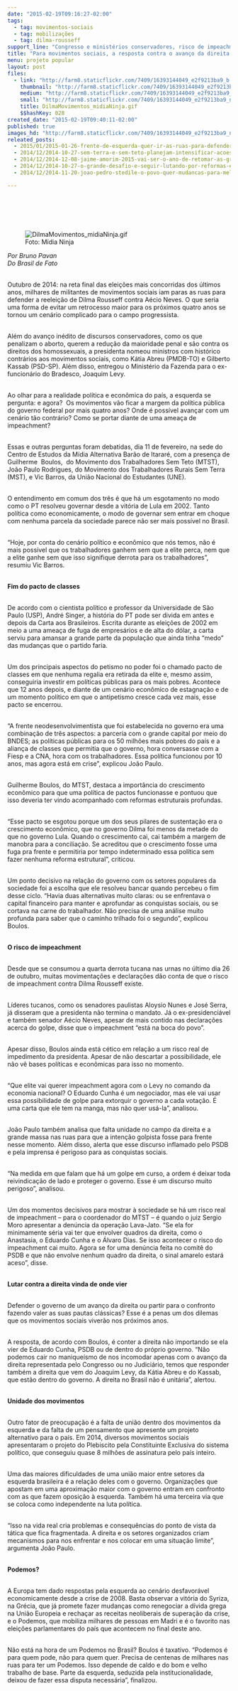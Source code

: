 ```yaml
---
date: "2015-02-19T09:16:27-02:00"
tags:
  - tag: movimentos-sociais
  - tag: mobilizações
  - tag: dilma-rousseff
support_line: "Congresso e ministérios conservadores, risco de impeachment e retrocessos aos trabalhadores. Como os movimentos se preparam para o segundo governo Dilma?"
title: "Para movimentos sociais, a resposta contra o avanço da direita é ir para a ofensiva"
menu: projeto popular
layout: post
files:
  - link: "http://farm8.staticflickr.com/7409/16393144049_e2f9213ba9_b.jpg"
    thumbnail: "http://farm8.staticflickr.com/7409/16393144049_e2f9213ba9_t.jpg"
    medium: "http://farm8.staticflickr.com/7409/16393144049_e2f9213ba9_z.jpg"
    small: "http://farm8.staticflickr.com/7409/16393144049_e2f9213ba9_n.jpg"
    title: DilmaMovimentos_midiaNinja.gif
    $$hashKey: 028
created_date: "2015-02-19T09:40:11-02:00"
published: true
images_hd: "http://farm8.staticflickr.com/7409/16393144049_e2f9213ba9_n.jpg"
releated_posts:
  - 2015/01/2015-01-26-frente-de-esquerda-quer-ir-as-ruas-para-defender-reformas-populares-e-direitos.md
  - 2014/12/2014-10-27-sem-terra-e-sem-teto-planejam-intensificar-acoes-em-2015.md
  - 2014/12/2014-12-08-jaime-amorim-2015-vai-ser-o-ano-de-retomar-as-grandes-mobilizacoes-pela-reforma-agraria.md
  - 2014/12/2014-10-27-o-grande-desafio-e-seguir-lutando-por-reformas-estruturais-diz-dirigente-do-mst.md
  - 2014/12/2014-11-20-joao-pedro-stedile-o-povo-quer-mudancas-para-melhorar-de-vida.md

---
```

<p>&nbsp;</p>

<p><br />
&nbsp;</p>

<figure class="image"><img alt="DilmaMovimentos_midiaNinja.gif" src="http://farm8.staticflickr.com/7409/16393144049_e2f9213ba9_b.jpg" />
<figcaption>Foto: M&iacute;dia Ninja</figcaption>
</figure>

<p><em>Por Bruno Pavan<br />
Do Brasil de Fato</em></p>

<p><br />
Outubro de 2014: na reta final das elei&ccedil;&otilde;es mais concorridas dos &uacute;ltimos anos, milhares de militantes de movimentos sociais iam paras as ruas para defender a reelei&ccedil;&atilde;o de Dilma Rousseff contra A&eacute;cio Neves. O que seria uma forma de evitar um retrocesso maior para os pr&oacute;ximos quatro anos se tornou um cen&aacute;rio complicado para o campo progressista.</p>

<p><br />
Al&eacute;m do avan&ccedil;o in&eacute;dito de discursos conservadores, como os que penalizam o aborto, querem a redu&ccedil;&atilde;o da maioridade penal e s&atilde;o contra os direitos dos homossexuais, a presidenta nomeou ministros com hist&oacute;rico contr&aacute;rios aos movimentos sociais, como K&aacute;tia Abreu (PMDB-TO) e Gilberto Kassab (PSD-SP). Al&eacute;m disso, entregou o Minist&eacute;rio da Fazenda para o ex-funcion&aacute;rio do Bradesco, Joaquim Levy.</p>

<p><br />
Ao olhar para a realidade pol&iacute;tica e econ&ocirc;mica do pa&iacute;s, a esquerda se pergunta: e agora?&nbsp; Os movimentos v&atilde;o ficar a margem da pol&iacute;tica p&uacute;blica do governo federal por mais quatro anos? Onde &eacute; poss&iacute;vel avan&ccedil;ar com um cen&aacute;rio t&atilde;o contr&aacute;rio? Como se portar diante de uma amea&ccedil;a de impeachment?</p>

<p><br />
Essas e outras perguntas foram debatidas, dia 11 de fevereiro, na sede do Centro de Estudos da M&iacute;dia Alternativa Bar&atilde;o de Itarar&eacute;, com a presen&ccedil;a de Guilherme&nbsp; Boulos,&nbsp; do Movimento dos Trabalhadores Sem Teto (MTST), Jo&atilde;o Paulo Rodrigues, do Movimento dos Trabalhadores Rurais Sem Terra (MST), e Vic Barros, da Uni&atilde;o Nacional do Estudantes (UNE).</p>

<p><br />
O entendimento em comum dos tr&ecirc;s &eacute; que h&aacute; um esgotamento no modo como o PT resolveu governar desde a vit&oacute;ria de Lula em 2002. Tanto pol&iacute;tica como economicamente, o modo de governar sem entrar em choque com nenhuma parcela da sociedade parece n&atilde;o ser mais poss&iacute;vel no Brasil.</p>

<p><br />
&ldquo;Hoje, por conta do cen&aacute;rio pol&iacute;tico e econ&ocirc;mico que n&oacute;s temos, n&atilde;o &eacute; mais poss&iacute;vel que os trabalhadores ganhem sem que a elite perca, nem que a elite ganhe sem que isso signifique derrota para os trabalhadores&rdquo;, resumiu Vic Barros.</p>

<p><br />
<strong>Fim do pacto de classes</strong></p>

<p><br />
De acordo com o cientista pol&iacute;tico e professor da Universidade de S&atilde;o Paulo (USP), Andr&eacute; Singer, a hist&oacute;ria do PT pode ser divida em antes e depois da Carta aos Brasileiros. Escrita durante as elei&ccedil;&otilde;es de 2002 em meio a uma amea&ccedil;a de fuga de empres&aacute;rios e de alta do d&oacute;lar, a carta serviu para amansar a grande parte da popula&ccedil;&atilde;o que ainda tinha &ldquo;medo&rdquo; das mudan&ccedil;as que o partido faria.</p>

<p><br />
Um dos principais aspectos do petismo no poder foi o chamado pacto de classes em que nenhuma regalia era retirada da elite e, mesmo assim, conseguiria investir em pol&iacute;ticas p&uacute;blicas para os mais pobres. Acontece que 12 anos depois, e diante de um cen&aacute;rio econ&ocirc;mico de estagna&ccedil;&atilde;o e de um momento pol&iacute;tico em que o antipetismo cresce cada vez mais, esse pacto se encerrou.</p>

<p><br />
&ldquo;A frente neodesenvolvimentista que foi estabelecida no governo era uma combina&ccedil;&atilde;o de tr&ecirc;s aspectos: a parceria com o grande capital por meio do BNDES; as pol&iacute;ticas p&uacute;blicas para os 50 milh&otilde;es mais pobres do pa&iacute;s e a alian&ccedil;a de classes que permitia que o governo, hora conversasse com a Fiesp e a CNA, hora com os trabalhadores. Essa pol&iacute;tica funcionou por 10 anos, mas agora est&aacute; em crise&rdquo;, explicou Jo&atilde;o Paulo.</p>

<p><br />
Guilherme Boulos, do MTST, destaca a import&acirc;ncia do crescimento econ&ocirc;mico para que uma pol&iacute;tica de pactos funcionasse e pontuou que isso deveria ter vindo acompanhado com reformas estruturais profundas.</p>

<p><br />
&ldquo;Esse pacto se esgotou porque um dos seus pilares de sustenta&ccedil;&atilde;o era o crescimento econ&ocirc;mico, que no governo Dilma foi menos da metade do que no governo Lula. Quando o crescimento cai, cai tamb&eacute;m a margem de manobra para a concilia&ccedil;&atilde;o. Se acreditou que o crescimento fosse uma fuga pra frente e permitiria por tempo indeterminado essa pol&iacute;tica sem fazer nenhuma reforma estrutural&rdquo;, criticou.</p>

<p><br />
Um ponto decisivo na rela&ccedil;&atilde;o do governo com os setores populares da sociedade foi a escolha que ele resolveu bancar quando percebeu o fim desse ciclo. &ldquo;Havia duas alternativas muito claras: ou se enfrentava o capital financeiro para manter e aprofundar as conquistas sociais, ou se cortava na carne do trabalhador. N&atilde;o precisa de uma an&aacute;lise muito profunda para saber que o caminho trilhado foi o segundo&rdquo;, explicou Boulos.</p>

<p><br />
<strong>O risco de impeachment</strong></p>

<p><br />
Desde que se consumou a quarta derrota tucana nas urnas no &uacute;ltimo dia 26 de outubro, muitas movimenta&ccedil;&otilde;es e declara&ccedil;&otilde;es d&atilde;o conta de que o risco de impeachment contra Dilma Rousseff existe.</p>

<p><br />
L&iacute;deres tucanos, como os senadores paulistas Aloysio Nunes e Jos&eacute; Serra, j&aacute; disseram que a presidenta n&atilde;o termina o mandato. J&aacute; o ex-presidenci&aacute;vel e tamb&eacute;m senador A&eacute;cio Neves, apesar de mais contido nas declara&ccedil;&otilde;es acerca do golpe, disse que o impeachment &ldquo;est&aacute; na boca do povo&rdquo;.</p>

<p><br />
Apesar disso, Boulos ainda est&aacute; c&eacute;tico em rela&ccedil;&atilde;o a um risco real de impedimento da presidenta. Apesar de n&atilde;o descartar a possibilidade, ele n&atilde;o v&ecirc; bases pol&iacute;ticas e econ&ocirc;micas para isso no momento.</p>

<p><br />
&ldquo;Que elite vai querer impeachment agora com o Levy no comando da economia nacional? O Eduardo Cunha &eacute; um negociador, mas ele vai usar essa possibilidade de golpe para extorquir o governo a cada vota&ccedil;&atilde;o. &Eacute; uma carta que ele tem na manga, mas n&atilde;o quer us&aacute;-la&rdquo;, analisou.</p>

<p><br />
Jo&atilde;o Paulo tamb&eacute;m analisa que falta unidade no campo da direita e a grande massa nas ruas para que a inten&ccedil;&atilde;o golpista fosse para frente nesse momento. Al&eacute;m disso, alerta que esse discurso inflamado pelo PSDB e pela imprensa &eacute; perigoso para as conquistas sociais.</p>

<p><br />
&ldquo;Na medida em que falam que h&aacute; um golpe em curso, a ordem &eacute; deixar toda reivindica&ccedil;&atilde;o de lado e proteger o governo. Esse &eacute; um discurso muito perigoso&rdquo;, analisou.</p>

<p><br />
Um dos momentos decisivos para mostrar &agrave; sociedade se h&aacute; um risco real de impeachment &ndash; para o coordenador do MTST &ndash; &eacute; quando o juiz Sergio Moro apresentar a den&uacute;ncia da opera&ccedil;&atilde;o Lava-Jato. &ldquo;Se ela for minimamente s&eacute;ria vai ter que envolver quadros da direita, como o Anastasia, o Eduardo Cunha e o &Aacute;lvaro Dias. Se isso acontecer o risco do impeachment cai muito. Agora se for uma den&uacute;ncia feita no comit&ecirc; do PSDB e que n&atilde;o envolve nenhum quadro da direita, o sinal amarelo estar&aacute; aceso&rdquo;, disse.</p>

<p><br />
<strong>Lutar contra a direita vinda de onde vier</strong></p>

<p><br />
Defender o governo de um avan&ccedil;o da direita ou partir para o confronto fazendo valer as suas pautas cl&aacute;ssicas? Esse &eacute; a penas um dos dilemas que os movimentos sociais viver&atilde;o nos pr&oacute;ximos anos.</p>

<p><br />
A resposta, de acordo com Boulos, &eacute; conter a direita n&atilde;o importando se ela vier de Eduardo Cunha, PSDB ou de dentro do pr&oacute;prio governo. &ldquo;N&atilde;o podemos cair no manique&iacute;smo de nos incomodar apenas com o avan&ccedil;o da direita representada pelo Congresso ou no Judici&aacute;rio, temos que responder tamb&eacute;m a direita que vem do Joaquim Levy, da K&aacute;tia Abreu e do Kassab, que est&atilde;o dentro do governo. A direita no Brasil n&atilde;o &eacute; unit&aacute;ria&rdquo;, alertou.</p>

<p><br />
<strong>Unidade dos movimentos</strong></p>

<p><br />
Outro fator de preocupa&ccedil;&atilde;o &eacute; a falta de uni&atilde;o dentro dos movimentos da esquerda e da falta de um pensamento que apresente um projeto alternativo para o pa&iacute;s. Em 2014, diversos movimentos sociais apresentaram o projeto do Plebiscito pela Constituinte Exclusiva do sistema pol&iacute;tico, que conseguiu quase 8 milh&otilde;es de assinatura pelo pa&iacute;s inteiro.</p>

<p><br />
Uma das maiores dificuldades de uma uni&atilde;o maior entre setores da esquerda brasileira &eacute; a rela&ccedil;&atilde;o deles com o governo. Organiza&ccedil;&otilde;es que apostam em uma aproxima&ccedil;&atilde;o maior com o governo entram em confronto com as que fazem oposi&ccedil;&atilde;o &agrave; esquerda. Tamb&eacute;m h&aacute; uma terceira via que se coloca como independente na luta pol&iacute;tica.</p>

<p><br />
&ldquo;Isso na vida real cria problemas e consequ&ecirc;ncias do ponto de vista da t&aacute;tica que fica fragmentada. A direita e os setores organizados criam mecanismos para nos enfrentar e nos colocar em uma situa&ccedil;&atilde;o limite&rdquo;, argumenta Jo&atilde;o Paulo.</p>

<p><br />
<strong>Podemos?</strong></p>

<p><br />
A Europa tem dado respostas pela esquerda ao cen&aacute;rio desfavor&aacute;vel economicamente desde a crise de 2008. Basta observar a vit&oacute;ria do Syriza, na Gr&eacute;cia, que j&aacute; promete fazer mudan&ccedil;as como renegociar a d&iacute;vida grega na Uni&atilde;o Europeia e recha&ccedil;ar as receitas neoliberais de supera&ccedil;&atilde;o da crise, e o Podemos, que mobiliza milhares de pessoas em Madri e &eacute; o favorito nas elei&ccedil;&otilde;es parlamentares do pa&iacute;s que acontecem no final deste ano.</p>

<p><br />
N&atilde;o est&aacute; na hora de um Podemos no Brasil? Boulos &eacute; taxativo. &ldquo;Podemos &eacute; para quem pode, n&atilde;o para quem quer. Precisa de centenas de milhares nas ruas para ter um Podemos. Isso depende de caldo e do bom e velho trabalho de base. Parte da esquerda, seduzida pela institucionalidade, deixou de fazer essa disputa necess&aacute;ria&rdquo;, finalizou.</p>
